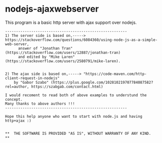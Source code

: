 # nodejs-ajaxwebserver


This program is a basic http server with ajax support over nodejs.

    --------------------------------------------------------
    1) The server side is based on,-----> https://stackoverflow.com/questions/6084360/using-node-js-as-a-simple-web-server, 
          answer of "Jonathan Tran" (https://stackoverflow.com/users/12887/jonathan-tran)
          and edited by "Mike Laren" (https://stackoverflow.com/users/2580791/mike-laren).

    
    2) The ajax side is based on,-----> "https://code-maven.com/http-client-request-in-nodejs" 
        by "Gabor Szabo" (https://plus.google.com/102810219707784087582?rel=author, https://szabgab.com/contact.html)

    I would recoment to read both of above examples to understund the concept.
    Many thanks to above authors !!!
    --------------------------------------------------------
    
    Hope this help anyone who want to start with node.js and having http+ajax :)
  

    **  THE SOFTWARE IS PROVIDED "AS IS", WITHOUT WARRANTY OF ANY KIND.  **
